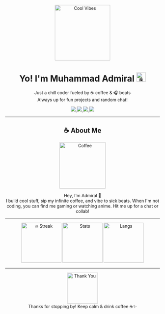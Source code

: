 <p align="center">
  <img src="https://media.giphy.com/media/3o6ZtaO9BZHcOjmErm/giphy.gif" width="180" alt="Cool Vibes"/>
</p>

<h1 align="center">
  Yo! I'm Muhammad Admiral <img src="https://media.giphy.com/media/l0MYB8Ory7Hqefo9a/giphy.gif" width="30" alt="👋"/>
</h1>

<p align="center">
  Just a chill coder fueled by ☕️ coffee & 🎧 beats  
  <br>
  Always up for fun projects and random chat!
</p>

<p align="center">
  <a href="mailto:madmiirall10@gmail.com">
    <img src="https://img.shields.io/badge/Email-madmiirall10%40gmail.com-D14836?style=for-the-badge&logo=gmail&logoColor=white"/>
  </a>
  <a href="https://linkedin.com/in/muhammad-admiral-60b552257">
    <img src="https://img.shields.io/badge/LinkedIn-muhammad--admiral-0A66C2?style=for-the-badge&logo=linkedin&logoColor=white"/>
  </a>
  <a href="https://instagram.com/admiraalll">
    <img src="https://img.shields.io/badge/Instagram-%40admiraalll-E4405F?style=for-the-badge&logo=instagram&logoColor=white"/>
  </a>
  <a href="https://twitter.com/admiraalll">
    <img src="https://img.shields.io/badge/Twitter-@admiraalll-1DA1F2?style=for-the-badge&logo=twitter&logoColor=white"/>
  </a>
</p>

---

<h2 align="center">☕ About Me</h2>
<p align="center">
  <img src="https://media.giphy.com/media/5GoVLqeAOo6PK/giphy.gif" width="150" alt="Coffee"/>
</p>
<p align="center">
  Hey, I'm Admiral 👑<br>
  I build cool stuff, sip my infinite coffee, and vibe to sick beats.  
  When I'm not coding, you can find me gaming or watching anime.  
  Hit me up for a chat or collab!
</p>

---

<div align="center">
  <!-- Streak -->
  <img src="https://github-readme-streak-stats.herokuapp.com?user=muhammadadmiral&theme=synthwave&hide_border=true" alt="🔥 Streak" height="130"/>

  <!-- Stats -->
  <img src="https://github-readme-stats.vercel.app/api?username=muhammadadmiral&show_icons=true&theme=synthwave&hide_border=true&icon_color=ff1493" alt="Stats" height="130"/>
  
  <!-- Languages -->
  <img src="https://github-readme-stats.vercel.app/api/top-langs/?username=muhammadadmiral&layout=compact&theme=synthwave&hide_border=true&icon_color=ff1493" alt="Langs" height="130"/>
</div>

---

<p align="center">
  <img src="https://media.giphy.com/media/3oEjI6SIIHBdRxXI40/giphy.gif" width="100" alt="Thank You"/>
  <br>
  Thanks for stopping by! Keep calm & drink coffee ☕✨
</p>
